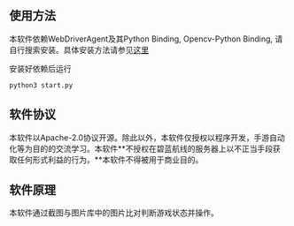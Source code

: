 ## 使用方法

本软件依赖WebDriverAgent及其Python Binding, Opencv-Python Binding, 请自行搜索安装。具体安装方法请参见[这里](https://github.com/wangshub/wechat_jump_game/wiki/Android-和-iOS-操作步骤#二ios-手机操作步骤)

安装好依赖后运行

```
python3 start.py
```

## 软件协议

本软件以Apache-2.0协议开源。除此以外，本软件仅授权以程序开发，手游自动化等为目的的交流学习。本软件**不授权在碧蓝航线的服务器上以不正当手段获取任何形式利益的行为。**本软件不得被用于商业目的。

## 软件原理

本软件通过截图与图片库中的图片比对判断游戏状态并操作。
